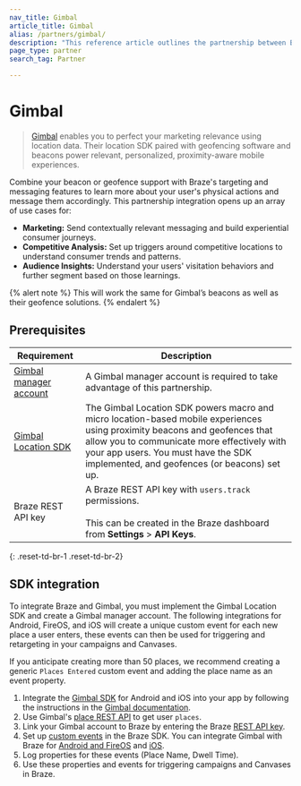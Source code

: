```yaml
---
nav_title: Gimbal
article_title: Gimbal
alias: /partners/gimbal/
description: "This reference article outlines the partnership between Braze and Gimbal, which enables you to perfect your marketing relevance using location data."
page_type: partner
search_tag: Partner

---
```


# Gimbal

> [Gimbal](https://gimbal.com/) enables you to perfect your marketing relevance using location data. Their location SDK paired with geofencing software and beacons power relevant, personalized, proximity-aware mobile experiences.

Combine your beacon or geofence support with Braze's targeting and messaging features to learn more about your user's physical actions and message them accordingly. This partnership integration opens up an array of use cases for:

- **Marketing:** Send contextually relevant messaging and build experiential consumer journeys.
- **Competitive Analysis:** Set up triggers around competitive locations to understand consumer trends and patterns.
- **Audience Insights:** Understand your users' visitation behaviors and further segment based on those learnings.

{% alert note %}
This will work the same for Gimbal’s beacons as well as their geofence solutions.
{% endalert %}

## Prerequisites

| Requirement| Description|
| ---| ---|
| [Gimbal manager account][1] | A Gimbal manager account is required to take advantage of this partnership. |
|[Gimbal Location SDK](https://docs.gimbal.com/index.html) | The Gimbal Location SDK powers macro and micro location-based mobile experiences using proximity beacons and geofences that allow you to communicate more effectively with your app users. You must have the SDK implemented, and geofences (or beacons) set up. |
| Braze REST API key | A Braze REST API key with `users.track` permissions. <br><br> This can be created in the Braze dashboard from **Settings** > **API Keys**. |
{: .reset-td-br-1 .reset-td-br-2}

## SDK integration

To integrate Braze and Gimbal, you must implement the Gimbal Location SDK and create a Gimbal manager account. The following integrations for Android, FireOS, and iOS will create a unique custom event for each new place a user enters, these events can then be used for triggering and retargeting in your campaigns and Canvases.

If you anticipate creating more than 50 places, we recommend creating a generic `Places Entered` custom event and adding the place name as an event property. 

1. Integrate the [Gimbal SDK][2] for Android and iOS into your app by following the instructions in the [Gimbal documentation][3].
2. Use Gimbal's [place REST API][4] to get user `places`.
3. Link your Gimbal account to Braze by entering the Braze [REST API key][5].
4. Set up [custom events][6] in the Braze SDK. You can integrate Gimbal with Braze for [Android and FireOS][7] and [iOS][8].
5. Log properties for these events (Place Name, Dwell Time).
6. Use these properties and events for triggering campaigns and Canvases in Braze. 

[1]: https://manager.gimbal.com/login/users/sign_in
[2]: https://manager.gimbal.com/sdk_downloads
[3]: https://docs.gimbal.com/
[4]: https://docs.gimbal.com/rest.html
[5]: https://manager.gimbal.com/apps
[6]: {{site.baseurl}}/user_guide/data_and_analytics/Custom_Data/custom_events/
[7]: {{site.baseurl}}/developer_guide/platform_integration_guides/android/advanced_use_cases/beacon_integration/#gimbal-beacons
[8]: {{site.baseurl}}/developer_guide/platform_integration_guides/ios/advanced_use_cases/beacon_integration/#gimbal-beacons